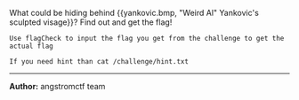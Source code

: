 What could be hiding behind {{yankovic.bmp, \"Weird Al\" Yankovic's sculpted visage}}? Find out and get the flag!

`Use flagCheck to input the flag you get from the challenge to get the actual flag`

`If you need hint than cat /challenge/hint.txt`

---
**Author:** angstromctf team
